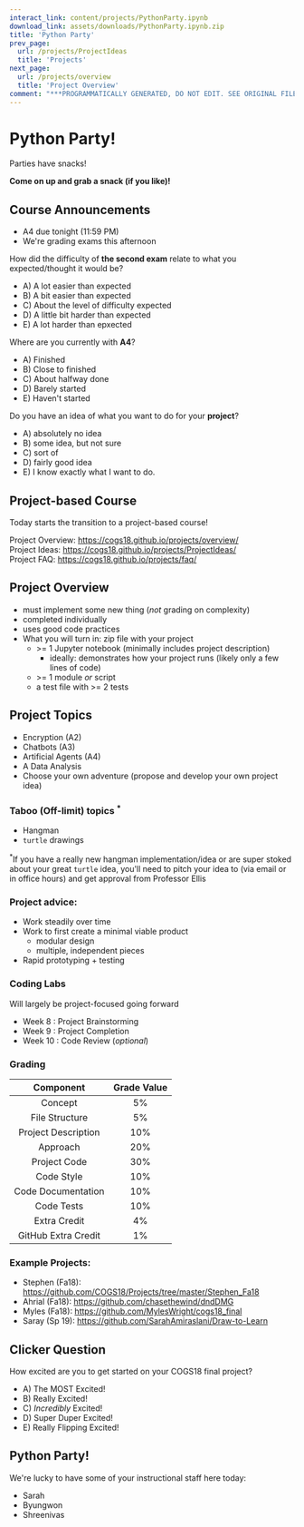 ```yaml
---
interact_link: content/projects/PythonParty.ipynb
download_link: assets/downloads/PythonParty.ipynb.zip
title: 'Python Party'
prev_page:
  url: /projects/ProjectIdeas
  title: 'Projects'
next_page:
  url: /projects/overview
  title: 'Project Overview'
comment: "***PROGRAMMATICALLY GENERATED, DO NOT EDIT. SEE ORIGINAL FILES IN /content***"
---
```


# Python Party!

Parties have snacks!

**Come on up and grab a snack (if you like)!**

## Course Announcements

- A4 due tonight (11:59 PM)
- We're grading exams this afternoon

How did the difficulty of **the second exam** relate to what you expected/thought it would be?

- A) A lot easier than expected
- B) A bit easier than expected
- C) About the level of difficulty expected
- D) A little bit harder than expected
- E) A lot harder than epxected

Where are you currently with **A4**?

- A) Finished
- B) Close to finished
- C) About halfway done
- D) Barely started
- E) Haven't started

Do you have an idea of what you want to do for your **project**?

- A) absolutely no idea
- B) some idea, but not sure
- C) sort of
- D) fairly good idea
- E) I know exactly what I want to do.

## Project-based Course

Today starts the transition to a project-based course!

Project Overview: https://cogs18.github.io/projects/overview/  
Project Ideas: https://cogs18.github.io/projects/ProjectIdeas/  
Project FAQ: https://cogs18.github.io/projects/faq/


## Project Overview
- must implement some new thing (_not_ grading on complexity)
- completed individually
- uses good code practices
- What you will turn in: zip file with your project
    - \>= 1 Jupyter notebook (minimally includes project description)
        - ideally: demonstrates how your project runs (likely only a few lines of code)
    - \>= 1 module _or_ script
    - a test file with \>= 2 tests



## Project Topics
- Encryption (A2)
- Chatbots (A3)
- Artificial Agents (A4)
- A Data Analysis
- Choose your own adventure (propose and develop your own project idea)

### Taboo (Off-limit) topics $^*$
- Hangman
- `turtle` drawings

$^*$If you have a really new hangman implementation/idea or are super stoked about your great `turtle` idea, you'll need to pitch your idea to (via email or in office hours) and get approval from Professor Ellis

### Project advice:
- Work steadily over time
- Work to first create a minimal viable product
    - modular design
    - multiple, independent pieces
- Rapid prototyping + testing

### Coding Labs

Will largely be project-focused going forward

- Week 8 : Project Brainstorming
- Week 9 : Project Completion
- Week 10 : Code Review (_optional_) 

### Grading
| Component        | Grade Value |
|:-------------: |:-----------:|
| Concept | 5% | 
| File Structure | 5% | 
| Project Description | 10% | 
| Approach | 20% | 
| Project Code | 30% | 
| Code Style | 10% | 
| Code Documentation | 10% | 
| Code Tests | 10% | 
| Extra Credit | 4% | 
| GitHub Extra Credit | 1% | 

### Example Projects:

* Stephen (Fa18): https://github.com/COGS18/Projects/tree/master/Stephen_Fa18
* Ahrial (Fa18): https://github.com/chasethewind/dndDMG
* Myles (Fa18): https://github.com/MylesWright/cogs18_final
* Saray (Sp 19): https://github.com/SarahAmiraslani/Draw-to-Learn

## Clicker Question

How excited are you to get started on your COGS18 final project? 

- A) The MOST Excited!
- B) Really Excited!
- C) _Incredibly_ Excited!
- D) Super Duper Excited!
- E) Really Flipping Excited!

## Python Party!


We're lucky to have some of your instructional staff here today:

- Sarah
- Byungwon
- Shreenivas
